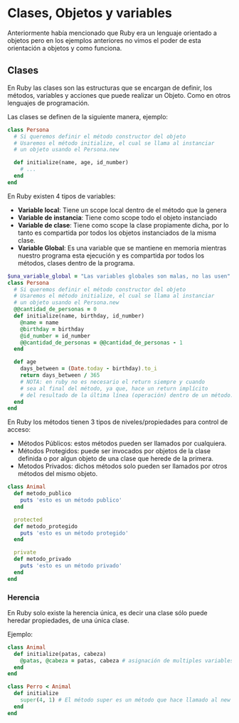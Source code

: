 # Clases, Objetos y variables

Anteriormente había mencionado que Ruby era un lenguaje orientado a objetos pero en los ejemplos anteriores no vimos el poder de esta orientación a objetos y como funciona.

## Clases

En Ruby las clases son las estructuras que se encargan de definir, los métodos, variables y acciones que puede realizar un Objeto. Como en otros lenguajes de programación.

Las clases se definen de la siguiente manera, ejemplo:

```ruby
class Persona
  # Si queremos definir el método constructor del objeto
  # Usaremos el método initialize, el cual se llama al instanciar
  # un objeto usando el Persona.new

  def initialize(name, age, id_number)
    # ...
  end
end
```

En Ruby existen 4 tipos de variables:

- **Variable local**: Tiene un scope local dentro de el método que la genera
- **Variable de instancia**: Tiene como scope todo el objeto instanciado
- **Variable de clase**: Tiene como scope la clase propiamente dicha, por lo tanto es compartida por todos los objetos instanciados de la misma clase.
- **Variable Global**: Es una variable que se mantiene en memoria mientras nuestro programa esta ejecución y es compartida por todos los métodos, clases dentro de la programa.

```ruby
$una_variable_global = "Las variables globales son malas, no las usen"
class Persona
  # Si queremos definir el método constructor del objeto
  # Usaremos el método initialize, el cual se llama al instanciar
  # un objeto usando el Persona.new
  @@cantidad_de_personas = 0
  def initialize(name, birthday, id_number)
    @name = name
    @birthday = birthday
    @id_number = id_number
    @@cantidad_de_personas = @@cantidad_de_personas - 1
  end

  def age
    days_between = (Date.today - birthday).to_i
    return days_between / 365
    # NOTA: en ruby no es necesario el return siempre y cuando
    # sea al final del método, ya que, hace un return implícito
    # del resultado de la última línea (operación) dentro de un método.
  end
end
```

En Ruby los métodos tienen 3 tipos de niveles/propiedades para control de acceso:

- Métodos Públicos: estos métodos pueden ser llamados por cualquiera.
- Métodos Protegidos: puede ser invocados por objetos de la clase definida o por algun objeto de una clase que herede de la primera.
- Metodos Privados: dichos métodos solo pueden ser llamados por otros métodos del mismo objeto.

```ruby
class Animal
  def metodo_publico
    puts 'esto es un método publico'
  end

  protected
  def metodo_protegido
    puts 'esto es un método protegido'
  end

  private
  def metodo_privado
    puts 'esto es un método privado'
  end
end
```

### Herencia

En Ruby solo existe la herencia única, es decir una clase sólo puede heredar propiedades, de una única clase.

Ejemplo:

```ruby
class Animal
  def initialize(patas, cabeza)
    @patas, @cabeza = patas, cabeza # asignación de multiples variables en una sola linea
  end
end

class Perro < Animal
  def initialize
    super(4, 1) # El método super es un método que hace llamado al new de la clase "padre"
  end
end
```
